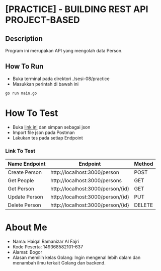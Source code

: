 # \[PRACTICE\] - BUILDING REST API PROJECT-BASED

## Description

Program ini merupakan API yang mengolah data Person.

## How To Run

- Buka terminal pada direktori ./sesi-08/practice
- Masukkan perintah di bawah ini

```
go run main.go
```

# How To Test

- Buka [link ini](https://www.getpostman.com/collections/b8f342ea2db2b71ffe02) dan simpan sebagai json
- Import file json pada Postman
- Lakukan tes pada setiap Endpoint

### Link To Test

| Name Endpoint | Endpoint                          | Method |
| ------------- | --------------------------------- | ------ |
| Create Person | http://localhost:3000/person      | POST   |
| Get People    | http://localhost:3000/persons     | GET    |
| Get Person    | http://localhost:3000/person/{id} | GET    |
| Update Person | http://localhost:3000/person/{id} | PUT    |
| Delete Person | http://localhost:3000/person/{id} | DELETE |

# About Me

- Nama: Haiqal Ramanizar Al Fajri
- Kode Peserta: 149368582101-637
- Alamat: Bogor
- Alasan memilih kelas Golang: Ingin mengenal lebih dalam dan menambah ilmu terkait Golang dan backend.
